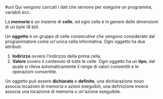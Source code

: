 #uni 
Qui vengono caricati i dati che servono per eseguire un programma, variabili ecc.

La ___memoria___ è un insieme di __celle__, ed ogni cella è in genere delle dimensioni di un byte (8 bit).

Un __oggetto__ è un gruppo di celle consecutive che vengono considerate dal programmatore come un'unica cella informativa.
Ogni oggetto ha due attributi:
1. __Indirizzo__ ovvero l'indirizzo della prima cella.
2. __Valore__ ovvero il contenuto di tutte le celle.
Ogni oggetto ha un __tipo__, dal quale si rileva automaticamente il range di valori consentiti e le operazioni consentite.

Un oggetto può essere __dichiarato__ e __definito__, una dichiarazione noon associa locazioni di memoria o azioni eseguibili, una definizione invece associa una locazione di memoria o un'azione eseguibile.